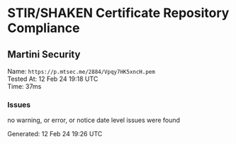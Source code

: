 # STIR/SHAKEN Certificate Repository Compliance

## Martini Security

Name: `https://p.mtsec.me/2884/Vpqy7HK5xncH.pem`\
Tested At: 12 Feb 24 19:18 UTC\
Time: 37ms

### Issues

no warning, or error, or notice date level issues were found

Generated: 12 Feb 24 19:26 UTC